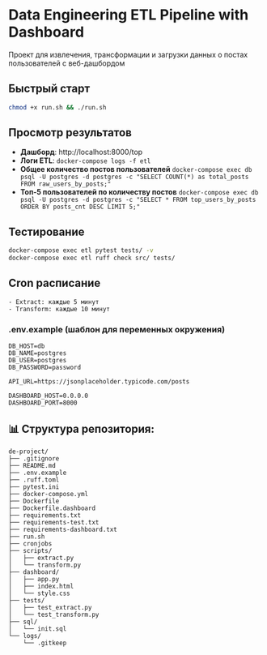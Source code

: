 # Data Engineering ETL Pipeline with Dashboard

Проект для извлечения, трансформации и загрузки данных о постах пользователей с веб-дашбордом

## Быстрый старт

```bash
chmod +x run.sh && ./run.sh
```

## Просмотр результатов

- **Дашборд**: http://localhost:8000/top
- **Логи ETL**: `docker-compose logs -f etl`
- **Общее количество постов пользователей** 
`docker-compose exec db psql -U postgres -d postgres -c "SELECT COUNT(*) as total_posts FROM raw_users_by_posts;"`
- **Топ-5 пользователей по количеству постов** 
`docker-compose exec db psql -U postgres -d postgres -c "SELECT * FROM top_users_by_posts ORDER BY posts_cnt DESC LIMIT 5;"`

## Тестирование

```bash
docker-compose exec etl pytest tests/ -v
docker-compose exec etl ruff check src/ tests/
```

## Cron расписание
```
- Extract: каждые 5 минут
- Transform: каждые 10 минут
```

### **.env.example** (шаблон для переменных окружения)

```env
DB_HOST=db
DB_NAME=postgres
DB_USER=postgres
DB_PASSWORD=password

API_URL=https://jsonplaceholder.typicode.com/posts

DASHBOARD_HOST=0.0.0.0
DASHBOARD_PORT=8000
```

## 📊 Структура репозитория:
```
de-project/
├── .gitignore
├── README.md
├── .env.example
├── .ruff.toml
├── pytest.ini
├── docker-compose.yml
├── Dockerfile
├── Dockerfile.dashboard
├── requirements.txt
├── requirements-test.txt
├── requirements-dashboard.txt
├── run.sh
├── cronjobs
├── scripts/
│   ├── extract.py
│   └── transform.py
├── dashboard/
│   ├── app.py
│   ├── index.html
│   └── style.css
├── tests/
│   ├── test_extract.py
│   └── test_transform.py
├── sql/
│   └── init.sql
└── logs/
    └── .gitkeep
```

